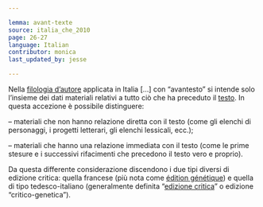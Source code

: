 ```yaml
---

lemma: avant-texte
source: italia_che_2010
page: 26-27
language: Italian
contributor: monica
last_updated_by: jesse

---
```


Nella [filologia d’autore](filologiaDAutore.html) applicata in Italia […] con “avantesto” si intende solo l’insieme dei dati materiali relativi a tutto ciò che ha preceduto il [testo](text.html). In questa accezione è possibile distinguere:

– materiali che non hanno relazione diretta con il testo (come gli elenchi di personaggi, i progetti letterari, gli elenchi lessicali, ecc.);

– materiali che hanno una relazione immediata con il testo (come le prime stesure e i successivi rifacimenti che precedono il testo vero e proprio).

Da questa differente considerazione discendono i due tipi diversi di edizione critica: quella francese (più nota come [édition génétique](editionGenetic.html)) e quella di tipo tedesco-italiano (generalmente definita “[edizione critica](editionCritical.html)” o edizione “critico-genetica”).
